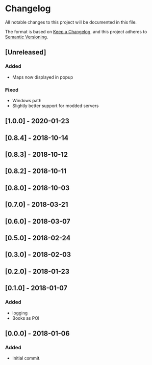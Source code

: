 # Changelog
All notable changes to this project will be documented in this file.

The format is based on [Keep a
Changelog](https://keepachangelog.com/en/1.0.0/),
and this project adheres to [Semantic
Versioning](https://semver.org/spec/v2.0.0.html).

## [Unreleased]
### Added
- Maps now displayed in popup
### Fixed
- Windows path
- Slightly better support for modded servers
## [1.0.0] - 2020-01-23

## [0.8.4] - 2018-10-14

## [0.8.3] - 2018-10-12

## [0.8.2] - 2018-10-11

## [0.8.0] - 2018-10-03

## [0.7.0] - 2018-03-21

## [0.6.0] - 2018-03-07

## [0.5.0] - 2018-02-24

## [0.3.0] - 2018-02-03

## [0.2.0] - 2018-01-23

## [0.1.0] - 2018-01-07
### Added
- logging
- Books as POI

## [0.0.0] - 2018-01-06
### Added
- Initial commit.



